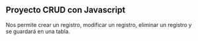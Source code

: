 ## Proyecto CRUD con Javascript

Nos permite crear un registro, modificar un registro, eliminar un registro y se guardará en una tabla.
